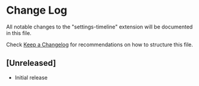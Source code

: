 # Change Log

All notable changes to the "settings-timeline" extension will be documented in this file.

Check [Keep a Changelog](http://keepachangelog.com/) for recommendations on how to structure this file.

## [Unreleased]

- Initial release